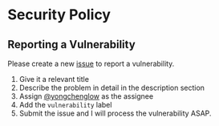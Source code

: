 # Security Policy

## Reporting a Vulnerability

Please create a new [issue](https://github.com/yongchenglow/yongchenglow.com/issues/new/choose) to report a vulnerability.

1. Give it a relevant title
2. Describe the problem in detail in the description section
3. Assign [@yongchenglow](https://github.com/yongchenglow) as the assignee
4. Add the `vulnerability` label
5. Submit the issue and I will process the vulnerability ASAP.
